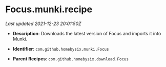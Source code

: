 # Focus.munki.recipe

_Last updated 2021-12-23 20:01:50Z_

- **Description**: Downloads the latest version of Focus and imports it into Munki.

- **Identifier**: `com.github.homebysix.munki.Focus`

- **Parent Recipes**: `com.github.homebysix.download.Focus`
